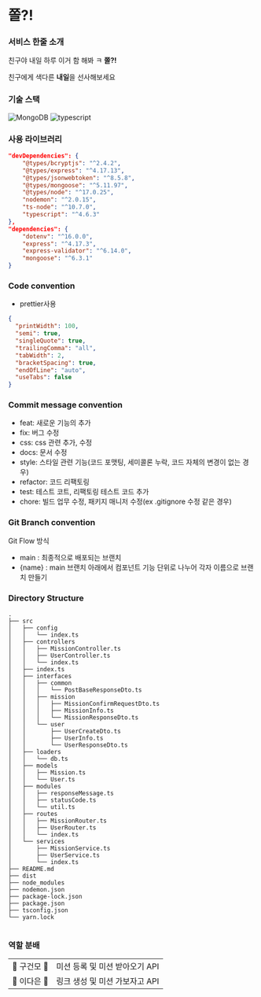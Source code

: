 # 쫄?!

### 서비스 한줄 소개

친구야 내일 하루 이거 함 해봐 ㅋ **쫄?!**

친구에게 색다른 **내일**을 선사해보세요

### 기술 스택

![MongoDB](https://img.shields.io/badge/-mongoDB-40b33d?labelColor=white&logo=MongoDB)
![typescript](https://img.shields.io/badge/-typescript-3178c6?labelColor=white&logo=TypeScript)

### 사용 라이브러리

```json
"devDependencies": {
    "@types/bcryptjs": "^2.4.2",
    "@types/express": "^4.17.13",
    "@types/jsonwebtoken": "^8.5.8",
    "@types/mongoose": "^5.11.97",
    "@types/node": "^17.0.25",
    "nodemon": "^2.0.15",
    "ts-node": "^10.7.0",
    "typescript": "^4.6.3"
},
"dependencies": {
    "dotenv": "^16.0.0",
    "express": "^4.17.3",
    "express-validator": "^6.14.0",
    "mongoose": "^6.3.1"
}
```

### Code convention

- prettier사용

```json
{
  "printWidth": 100,
  "semi": true,
  "singleQuote": true,
  "trailingComma": "all",
  "tabWidth": 2,
  "bracketSpacing": true,
  "endOfLine": "auto",
  "useTabs": false
}
```

### Commit message convention

- feat: 새로운 기능의 추가
- fix: 버그 수정
- css: css 관련 추가, 수정
- docs: 문서 수정
- style: 스타일 관련 기능(코드 포맷팅, 세미콜론 누락, 코드 자체의 변경이 없는 경우)
- refactor: 코드 리팩토링
- test: 테스트 코트, 리팩토링 테스트 코드 추가
- chore: 빌드 업무 수정, 패키지 매니저 수정(ex .gitignore 수정 같은 경우)

### Git Branch convention

Git Flow 방식

- main : 최종적으로 배포되는 브랜치
- {name} : main 브랜치 아래에서 컴포넌트 기능 단위로 나누어 각자 이름으로 브랜치 만들기

### Directory Structure

```
.
├── src
│   ├── config
│   │   └── index.ts
│   ├── controllers
│   │   ├── MissionController.ts
│   │   ├── UserController.ts
│   │   └── index.ts
│   ├── index.ts
│   ├── interfaces
│   │   ├── common
│   │   │   └── PostBaseResponseDto.ts
│   │   ├── mission
│   │   │   ├── MissionConfirmRequestDto.ts
│   │   │   ├── MissionInfo.ts
│   │   │   └── MissionResponseDto.ts
│   │   └── user
│   │       ├── UserCreateDto.ts
│   │       ├── UserInfo.ts
│   │       └── UserResponseDto.ts
│   ├── loaders
│   │   └── db.ts
│   ├── models
│   │   ├── Mission.ts
│   │   └── User.ts
│   ├── modules
│   │   ├── responseMessage.ts
│   │   ├── statusCode.ts
│   │   └── util.ts
│   ├── routes
│   │   ├── MissionRouter.ts
│   │   ├── UserRouter.ts
│   │   └── index.ts
│   └── services
│       ├── MissionService.ts
│       ├── UserService.ts
│       └── index.ts
├── README.md
├── dist
├── node_modules
├── nodemon.json
├── package-lock.json
├── package.json
├── tsconfig.json
└── yarn.lock


```

### 역할 분배

<table>
    <tr align="center">
        <td>
           💛 구건모 💛
        </td>
        <td>
           미션 등록 및 미션 받아오기 API
        </td>
    </tr>
    <tr align="center">
        <td>
            💛 이다은 💛
        </td>
        <td>
            링크 생성 및 미션 가보자고 API
        </td>
    </tr>
</table>
